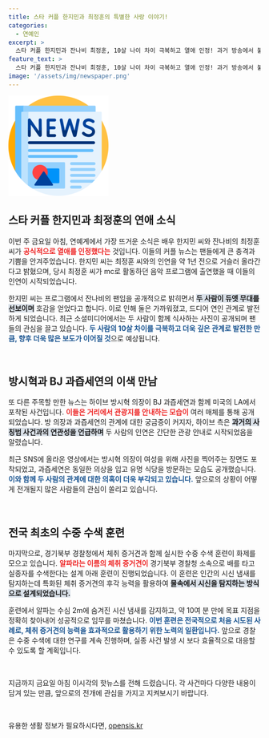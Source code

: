 ```yaml
---
title: 스타 커플 한지민과 최정훈의 특별한 사랑 이야기!
categories:
  - 연예인
excerpt: >
  스타 커플 한지민과 잔나비 최정훈, 10살 나이 차이 극복하고 열애 인정! 과거 방송에서 불꽃 튄 인연의 시작! 과연 두 사람의 러브스토리는?
feature_text: >
  스타 커플 한지민과 잔나비 최정훈, 10살 나이 차이 극복하고 열애 인정! 과거 방송에서 불꽃 튄 인연의 시작! 과연 두 사람의 러브스토리는?
image: '/assets/img/newspaper.png'
---
```


<p><img src="/assets/img/newspaper.png" alt="kimp 속보" /></p>

<h2 data-ke-size="size26">스타 커플 한지민과 최정훈의 연애 소식</h2>

<p data-ke-size="size16">이번 주 금요일 아침, 연예계에서 가장 뜨거운 소식은 배우 한지민 씨와 잔나비의 최정훈 씨가 <b><span style="color: #ee2323;">공식적으로 열애를 인정했다는</span></b> 것입니다. 이들의 커플 뉴스는 팬들에게 큰 충격과 기쁨을 안겨주었습니다. 한지민 씨는 최정훈 씨와의 인연을 약 1년 전으로 거슬러 올라간다고 밝혔으며, 당시 최정훈 씨가 mc로 활동하던 음악 프로그램에 출연했을 때 이들의 인연이 시작되었습니다. </p>

<p data-ke-size="size16">한지민 씨는 프로그램에서 잔나비의 팬임을 공개적으로 밝히면서 <b><span style="background-color: #21538527;">두 사람이 듀엣 무대를 선보이며</span></b> 호감을 얻었다고 합니다. 이로 인해 둘은 가까워졌고, 드디어 연인 관계로 발전하게 되었습니다. 최근 소셜미디어에서는 두 사람이 함께 식사하는 사진이 공개되며 팬들의 관심을 끌고 있습니다. <b><span style="color: #1a5490;">두 사람의 10살 차이를 극복하고 더욱 깊은 관계로 발전한 만큼, 향후 더욱 많은 보도가 이어질 것</span></b>으로 예상됩니다. </p>

<p data-ke-size="size16">&nbsp;</p>

<h2 data-ke-size="size26">방시혁과 BJ 과즙세연의 이색 만남</h2>

<p data-ke-size="size16">또 다른 주목할 만한 뉴스는 하이브 방시혁 의장이 BJ 과즙세연과 함께 미국의 LA에서 포착된 사건입니다. <b><span style="color: #ee2323;">이들은 거리에서 관광지를 안내하는 모습이</span></b> 여러 매체를 통해 공개되었습니다. 방 의장과 과즙세연의 관계에 대한 궁금증이 커지자, 하이브 측은 <b><span style="background-color: #21538527;">과거의 사칭범 사건과의 연관성을 언급하며</span></b> 두 사람의 인연은 간단한 관광 안내로 시작되었음을 알렸습니다.</p>

<p data-ke-size="size16">최근 SNS에 올라온 영상에서는 방시혁 의장이 여성을 위해 사진을 찍어주는 장면도 포착되었고, 과즙세연은 동일한 의상을 입고 유명 식당을 방문하는 모습도 공개했습니다. <b><span style="color: #1a5490;">이와 함께 두 사람의 관계에 대한 의혹이 더욱 부각되고 있습니다.</span></b> 앞으로의 상황이 어떻게 전개될지 많은 사람들의 관심이 쏠리고 있습니다.</p>

<p data-ke-size="size16">&nbsp;</p>

<h2 data-ke-size="size26">전국 최초의 수중 수색 훈련</h2>

<p data-ke-size="size16">마지막으로, 경기북부 경찰청에서 체취 증거견과 함께 실시한 수중 수색 훈련이 화제를 모으고 있습니다. <b><span style="color: #ee2323;">알파라는 이름의 체취 증거견이</span></b> 경기북부 경찰청 소속으로 배를 타고 실종자를 수색한다는 설계 아래 훈련이 진행되었습니다. 이 훈련은 인간의 시신 냄새를 탐지하는데 특화된 체취 증거견의 후각 능력을 활용하여 <b><span style="background-color: #21538527;">물속에서 시신을 탐지하는 방식으로 설계되었습니다.</span></b></p>

<p data-ke-size="size16">훈련에서 알파는 수심 2m에 숨겨진 시신 냄새를 감지하고, 약 10여 분 만에 목표 지점을 정확히 찾아내어 성공적으로 임무를 마쳤습니다. <b><span style="color: #1a5490;">이번 훈련은 전국적으로 처음 시도된 사례로, 체취 증거견의 능력을 효과적으로 활용하기 위한 노력의 일환입니다.</span></b> 앞으로 경찰은 수중 수색에 대한 연구를 계속 진행하며, 실종 사건 발생 시 보다 효율적으로 대응할 수 있도록 할 계획입니다.</p>

<p data-ke-size="size16">&nbsp;</p>

<p data-ke-size="size16">지금까지 금요일 아침 이시각의 핫뉴스를 전해 드렸습니다. 각 사건마다 다양한 내용이 담겨 있는 만큼, 앞으로의 전개에 관심을 가지고 지켜보시기 바랍니다.</p>

<p data-ke-size="size16">&nbsp;</p>
유용한 생활 정보가 필요하시다면, <a href="https://opensis.kr" rel="dofollow">opensis.kr</a>


